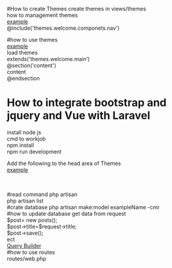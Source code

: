 #How to create Themes
create themes in views/themes<br>
how to management themes<br>
 <a href="https://github.com/bird2477/laravel/blob/master/resources/views/themes/welcome/main.blade.php" >example<a><br>
@include('themes.welcome.componets.nav')<br>

#how to use themes<br>
<a href="https://github.com/bird2477/laravel/blob/master/resources/views/index.blade.php" >example<a><br>
load themes<br>
extends('themes.welcome.main')<br>
@section('content')<br>
content <br>
@endsection<br>

# How to integrate bootstrap and jquery and Vue with Laravel
install node js<br>
cmd to workjob<br>
npm install<br>
npm run development<br>

Add the following to the head area of Themes<br>
 <a href="https://github.com/bird2477/laravel/blob/master/resources/views/themes/welcome/main.blade.php" >example</a><br>
 <link href="/css/app.css" rel ><br>
<script src"/js/app.js" ></script><br>
#read command php artisan<br>
php  artisan list <br>
#crate database 
php  artisan make:model exampleName -cmr <br>
#how to update database
get data from request <br>
$post= new posts(); <br>
$post->title=$request->title; <br>
$post->save(); <br>
ect  <br>
<a href="https://laravel.com/docs/5.6/queries" > Query Builder</a><br>
#how to use routes<br>
routes/web.php<br>


